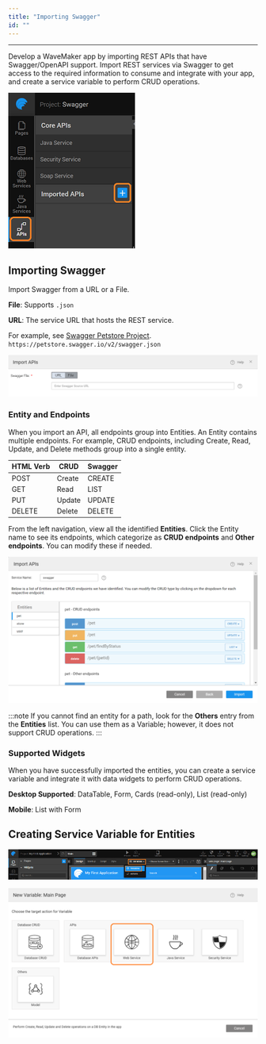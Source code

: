 ```yaml
---
title: "Importing Swagger"
id: ""
---
```

---

Develop a WaveMaker app by importing REST APIs that have Swagger/OpenAPI support. Import REST services via Swagger to get access to the required information to consume and integrate with your app, and create a service variable to perform CRUD operations.

![import swagger](/learn/assets/import-swagger.png)

## Importing Swagger

Import Swagger from a URL or a File.

**File**: Supports `.json`  

**URL**: The service URL that hosts the REST service.  

For example, see [Swagger Petstore Project](http://petstore.swagger.io/).  
`https://petstore.swagger.io/v2/swagger.json`  

![import swagger with url or file](/learn/assets/upload-file-url-swagger.png)

### Entity and Endpoints

When you import an API, all endpoints group into Entities. 
An Entity contains multiple endpoints. For example, CRUD endpoints, including Create, Read, Update, and Delete methods group into a single entity.

|HTML Verb |CRUD | Swagger |
|---|---|---|
|POST|Create |CREATE|
|GET|Read| LIST|
|PUT |Update |UPDATE|
|DELETE|Delete|DELETE|



From the left navigation, view all the identified **Entities**. Click the Entity name to see its endpoints, which categorize as **CRUD endpoints** and **Other endpoints**. You can modify these if needed.

![import swagger url](/learn/assets/import-swagger-url.png)

:::note
If you cannot find an entity for a path, look for the **Others** entry from the **Entities** list. You can use them as a Variable; however, it does not support CRUD operations.
:::

### Supported Widgets

When you have successfully imported the entities, you can create a service variable and integrate it with data widgets to perform CRUD operations.

**Desktop Supported**: DataTable, Form, Cards (read-only), List (read-only)

**Mobile**: List with Form

## Creating Service Variable for Entities

![variable creation](/learn/assets/var_sel.png)

![select web services](/learn/assets/select-web-services.png)

